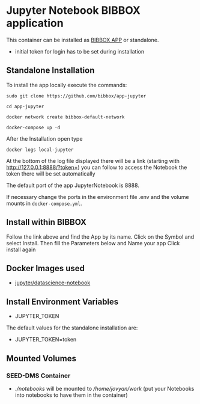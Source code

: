 
# Jupyter Notebook BIBBOX application

This container can be installed as [BIBBOX APP](http://bibbox.readthedocs.io/en/latest/admin-documentation/ "BIBBOX App Store") or standalone. 

* initial token for login has to be set during installation 

## Standalone Installation 

To install the app locally execute the commands:

`sudo git clone https://github.com/bibbox/app-jupyter`

`cd app-jupyter`

`docker network create bibbox-default-network`

`docker-compose up -d`

After the Installation open type

`docker logs local-jupyter`

At the bottom of the log file displayed there will be a link (starting with http://127.0.0.1:8888/?token=) you can follow to access the Notebook the token there will be set automatically

The default port of the app JupyterNotebook is 8888.

If necessary change the ports in the environment file .env and the volume mounts in `docker-compose.yml`.

## Install within BIBBOX

Follow the link above and find the App by its name. Click on the Symbol and select Install. Then fill the Parameters below and Name your app Click install again

## Docker Images used
 * [jupyter/datascience-notebook](https://hub.docker.com/r/jupyter/datascience-notebook/) 
 
## Install Environment Variables
  *	JUPYTER_TOKEN

The default values for the standalone installation are:
  * JUPYTER_TOKEN=token

## Mounted Volumes

### SEED-DMS Container
* _./notebooks_ will be mounted to _/home/jovyan/work_ (put your Notebooks into notebooks to have them in the container)
